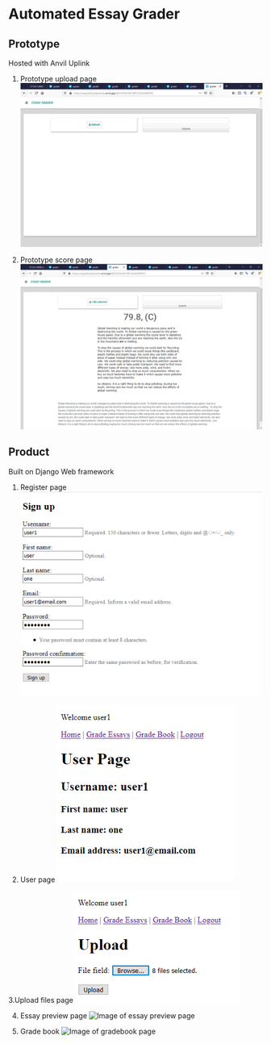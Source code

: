 # Automated Essay Grader

## Prototype
Hosted with Anvil Uplink

1. Prototype upload page
![Image of upload](https://github.com/kfung9564/essaysite/blob/main/images/anvil1.png)
 
2. Prototype score page
![Image of scores](https://github.com/kfung9564/essaysite/blob/main/images/anvil2.png)


## Product
Built on Django Web framework

1. Register page
![Image of register page](https://github.com/kfung9564/essaysite/blob/main/images/register.png)

2. User page
![Image of user page](https://github.com/kfung9564/essaysite/blob/main/images/userpage.png)

3.Upload files page
![Image of upload page](https://github.com/kfung9564/essaysite/blob/main/images/upload.png)

4. Essay preview page
![Image of essay preview page](https://github.com/kfung9564/essaysite/blob/main/images/essaypreview.gif)

5. Grade book
![Image of gradebook page](https://github.com/kfung9564/essaysite/blob/main/images/gradebook.gif)
